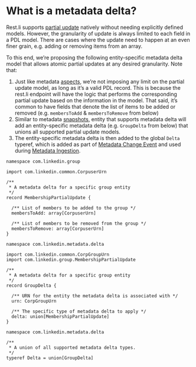 # What is a metadata delta?

Rest.li supports [partial update](https://linkedin.github.io/rest.li/user_guide/restli_server#partial_update) natively without needing explicitly defined models.
However, the granularity of update is always limited to each field in a PDL model.
There are cases where the update need to happen at an even finer grain, e.g. adding or removing items from an array.

To this end, we’re proposing the following entity-specific metadata delta model that allows atomic partial updates at any desired granularity.
Note that:

1. Just like metadata [aspects](aspect.md), we’re not imposing any limit on the partial update model, as long as it’s a valid PDL record.
   This is because the rest.li endpoint will have the logic that performs the corresponding partial update based on the information in the model.
   That said, it’s common to have fields that denote the list of items to be added or removed (e.g. `membersToAdd` & `membersToRemove` from below)
2. Similar to metadata [snapshots](snapshot.md), entity that supports metadata delta will add an entity-specific metadata delta
   (e.g. `GroupDelta` from below) that unions all supported partial update models.
3. The entity-specific metadata delta is then added to the global `Delta` typeref, which is added as part of [Metadata Change Event](mxe.md#metadata-change-event-mce) and used during [Metadata Ingestion](../architecture/metadata-ingestion.md).

```
namespace com.linkedin.group

import com.linkedin.common.CorpuserUrn

/**
 * A metadata delta for a specific group entity
 */
record MembershipPartialUpdate {

  /** List of members to be added to the group */
  membersToAdd: array[CorpuserUrn]

  /** List of members to be removed from the group */
  membersToRemove: array[CorpuserUrn]
}
```

```
namespace com.linkedin.metadata.delta

import com.linkedin.common.CorpGroupUrn
import com.linkedin.group.MembershipPartialUpdate

/**
 * A metadata delta for a specific group entity
 */
record GroupDelta {

  /** URN for the entity the metadata delta is associated with */
  urn: CorpGroupUrn

  /** The specific type of metadata delta to apply */
  delta: union[MembershipPartialUpdate]
}
```

```
namespace com.linkedin.metadata.delta

/**
 * A union of all supported metadata delta types.
 */
typeref Delta = union[GroupDelta]
```
